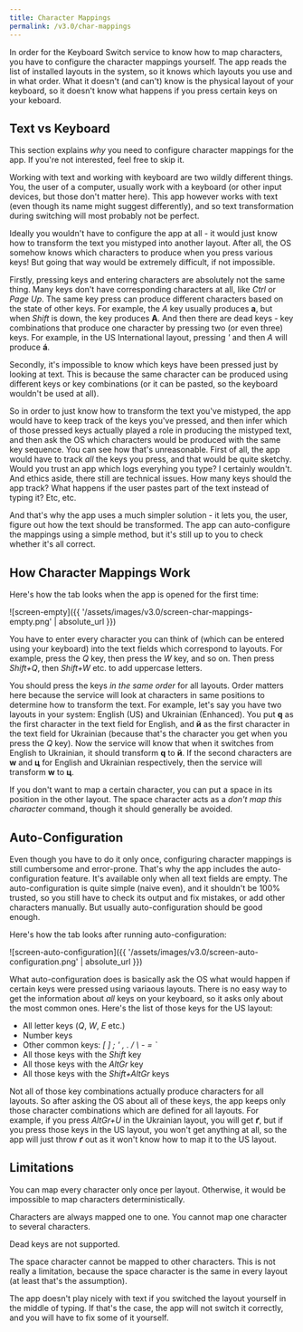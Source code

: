 ```yaml
---
title: Character Mappings
permalink: /v3.0/char-mappings
---
```


In order for the Keyboard Switch service to know how to map characters, you have to configure the character mappings
yourself. The app reads the list of installed layouts in the system, so it knows which layouts you use and in what
order. What it doesn't (and can't) know is the physical layout of your keyboard, so it doesn't know what happens if
you press certain keys on your keboard.

## Text vs Keyboard

This section explains _why_ you need to configure character mappings for the app. If you're not interested, feel free
to skip it.

Working with text and working with keyboard are two wildly different things. You, the user of a computer, usually work
with a keyboard (or other input devices, but those don't matter here). This app however works with text (even though
its name might suggest differently), and so text transformation during switching will most probably not be perfect.

Ideally you wouldn't have to configure the app at all - it would just know how to transform the text you mistyped into
another layout. After all, the OS somehow knows which characters to produce when you press various keys! But going that
way would be extremely difficult, if not impossible.

Firstly, pressing keys and entering characters are absolutely not the same thing. Many keys don't have corresponding
characters at all, like _Ctrl_ or _Page Up_. The same key press can produce different characters based on the state of
other keys. For example, the _A_ key usually produces **a**, but when _Shift_ is down, the key produces **A**. And then
there are dead keys - key combinations that produce one character by pressing two (or even three) keys. For example, in
the US International layout, pressing _'_ and then _A_ will produce **á**.

Secondly, it's impossible to know which keys have been pressed just by looking at text. This is because the same
character can be produced using different keys or key combinations (or it can be pasted, so the keyboard wouldn't be
used at all).

So in order to just know how to transform the text you've mistyped, the app would have to keep track of the keys you've
pressed, and then infer which of those pressed keys actually played a role in producing the mistyped text, and then
ask the OS which characters would be produced with the same key sequence. You can see how that's unreasonable. First of
all, the app would have to track _all_ the keys you press, and that would be quite sketchy. Would you trust an app which
logs everyhing you type? I certainly wouldn't. And ethics aside, there still are technical issues. How many keys should
the app track? What happens if the user pastes part of the text instead of typing it? Etc, etc.

And that's why the app uses a much simpler solution - it lets you, the user, figure out how the text should be
transformed. The app can auto-configure the mappings using a simple method, but it's still up to you to check whether
it's all correct.

## How Character Mappings Work

Here's how the tab looks when the app is opened for the first time:

![screen-empty]({{ '/assets/images/v3.0/screen-char-mappings-empty.png' | absolute_url }})

You have to enter every character you can think of (which can be entered using your keyboard) into the text fields
which correspond to layouts. For example, press the _Q_ key, then press the _W_ key, and so on. Then press
_Shift+Q_, then _Shift+W_ etc. to add uppercase letters.

You should press the keys _in the same order_ for all layouts. Order matters here because the service will look at
characters in same positions to determine how to transform the text. For example, let's say you have two layouts in your
system: English (US) and Ukrainian (Enhanced). You put **q** as the first character in the text field for English, and
**й** as the first character in the text field for Ukrainian (because that's the character you get when you press the
_Q_ key). Now the service will know that when it switches from English to Ukrainian, it should transform **q** to **й**.
If the second characters are **w** and **ц** for English and Ukrainian respectively, then the service will transform
**w** to **ц**.

If you don't want to map a certain character, you can put a space in its position in the other layout. The space
character acts as a _don't map this character_ command, though it should generally be avoided.

## Auto-Configuration

Even though you have to do it only once, configuring character mappings is still cumbersome and error-prone. That's why
the app includes the auto-configuration feature. It's available only when all text fields are empty. The
auto-configuration is quite simple (naive even), and it shouldn't be 100% trusted, so you still have to check its output
and fix mistakes, or add other characters manually. But usually auto-configuration should be good enough.

Here's how the tab looks after running auto-configuration:

![screen-auto-configuration]({{ '/assets/images/v3.0/screen-auto-configuration.png' | absolute_url }})

What auto-configuration does is basically ask the OS what would happen if certain keys were pressed using variaous
layouts. There is no easy way to get the information about _all_ keys on your keyboard, so it asks only about the most
common ones. Here's the list of those keys for the US layout:

- All letter keys (_Q_, _W_, _E_ etc.)
- Number keys
- Other common keys: _[_ _]_ _;_ _'_ _,_ _._ _/_ _\\_ _-_ _=_ _`_
- All those keys with the _Shift_ key
- All those keys with the _AltGr_ key
- All those keys with the _Shift+AltGr_ keys

Not all of those key combinations actually produce characters for all layouts. So after asking the OS about all of
these keys, the app keeps only those character combinations which are defined for all layouts. For example, if you press
_AltGr+U_ in the Ukrainian layout, you will get **ґ**, but if you press those keys in the US layout, you won't get
anything at all, so the app will just throw **ґ** out as it won't know how to map it to the US layout.

## Limitations

You can map every character only once per layout. Otherwise, it would be impossible to map characters deterministically.

Characters are always mapped one to one. You cannot map one character to several characters.

Dead keys are not supported.

The space character cannot be mapped to other characters. This is not really a limitation, because the space character
is the same in every layout (at least that's the assumption).

The app doesn't play nicely with text if you switched the layout yourself in the middle of typing. If that's the case,
the app will not switch it correctly, and you will have to fix some of it yourself.
